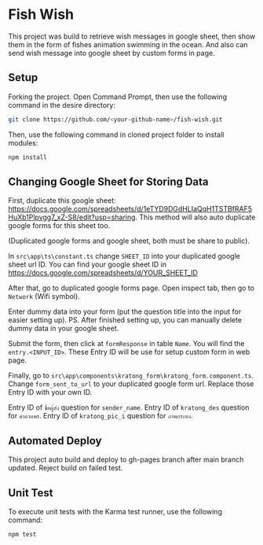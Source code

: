 # Fish Wish

This project was build to retrieve wish messages in google sheet, then show them in the
form of fishes animation swimming in the ocean. And also can send wish message into google sheet
by custom forms in page.

## Setup

Forking the project. Open Command Prompt, then use the following command in the desire directory:

```bash
git clone https://github.com/<your-github-name>/fish-wish.git
```

Then, use the following command in cloned project folder to install modules:

```bash
npm install
```

## Changing Google Sheet for Storing Data

First, duplicate this google sheet: https://docs.google.com/spreadsheets/d/1eTYD9DGdHLIaQqH1TSTBfRAF5HuXb1Plpvgg7_xZ-S8/edit?usp=sharing.
This method will also auto duplicate google forms for this sheet too.

(Duplicated google forms and google sheet, both must be share to public). 

In `src\app\ts\constant.ts` change `SHEET_ID` into your duplicated google sheet url ID.
You can find your google sheet ID in https://docs.google.com/spreadsheets/d/YOUR_SHEET_ID

After that, go to duplicated google forms page. Open inspect tab, then go to `Network` (Wifi symbol).

Enter dummy data into your form (put the question title into the input for easier setting up).
PS. After finished setting up, you can manually delete dummy data in your google sheet.

Submit the form, then click at `formResponse` in table `Name`. You will find
the `entry.<INPUT_ID>`. These Entry ID will be use for setup custom form in web page.

Finally, go to `src\app\components\kratong_form\kratong_form.component.ts`. Change `form_sent_to_url` to your
duplicated google form url. Replace those Entry ID with your own ID.

Entry ID of `ชื่อผู้ส่ง` question for `sender_name`.
Entry ID of `kratong_des` question for `คำอวยพร`.
Entry ID of `kratong_pic_i` question for `ภาพกระทง`. 

## Automated Deploy

This project auto build and deploy to gh-pages branch after main branch updated.
Reject build on failed test.

## Unit Test

To execute unit tests with the Karma test runner, use the following command:

```bash
npm test
```
